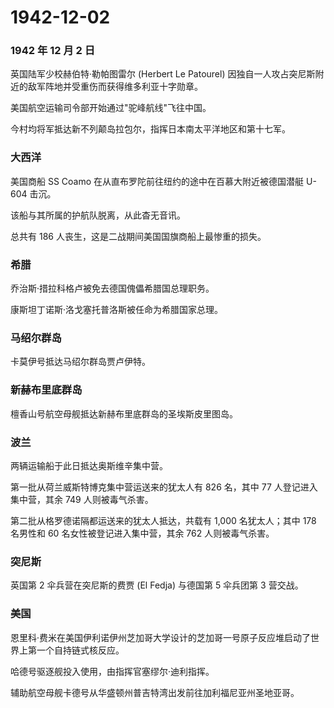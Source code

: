 # 1942-12-02

### 1942 年 12 月 2 日

英国陆军少校赫伯特·勒帕图雷尔 (Herbert Le Patourel)
因独自一人攻占突尼斯附近的敌军阵地并受重伤而获得维多利亚十字勋章。

美国航空运输司令部开始通过"驼峰航线"飞往中国。

今村均将军抵达新不列颠岛拉包尔，指挥日本南太平洋地区和第十七军。

### 大西洋

美国商船 SS Coamo 在从直布罗陀前往纽约的途中在百慕大附近被德国潜艇 U-604
击沉。

该船与其所属的护航队脱离，从此杳无音讯。

总共有 186 人丧生，这是二战期间美国国旗商船上最惨重的损失。

### 希腊

乔治斯·措拉科格卢被免去德国傀儡希腊国总理职务。

康斯坦丁诺斯·洛戈塞托普洛斯被任命为希腊国家总理。

### 马绍尔群岛

卡莫伊号抵达马绍尔群岛贾卢伊特。

### 新赫布里底群岛

檀香山号航空母舰抵达新赫布里底群岛的圣埃斯皮里图岛。

### 波兰

两辆运输船于此日抵达奥斯维辛集中营。

第一批从荷兰威斯特博克集中营运送来的犹太人有 826 名，其中 77
人登记进入集中营，其余 749 人则被毒气杀害。

第二批从格罗德诺隔都运送来的犹太人抵达，共载有 1,000 名犹太人；其中 178
名男性和 60 名女性被登记进入集中营，其余 762 人则被毒气杀害。

### 突尼斯

英国第 2 伞兵营在突尼斯的费贾 (El Fedja) 与德国第 5 伞兵团第 3 营交战。

### 美国

恩里科·费米在美国伊利诺伊州芝加哥大学设计的芝加哥一号原子反应堆启动了世界上第一个自持链式核反应。

哈德号驱逐舰投入使用，由指挥官塞缪尔·迪利指挥。

辅助航空母舰卡德号从华盛顿州普吉特湾出发前往加利福尼亚州圣地亚哥。